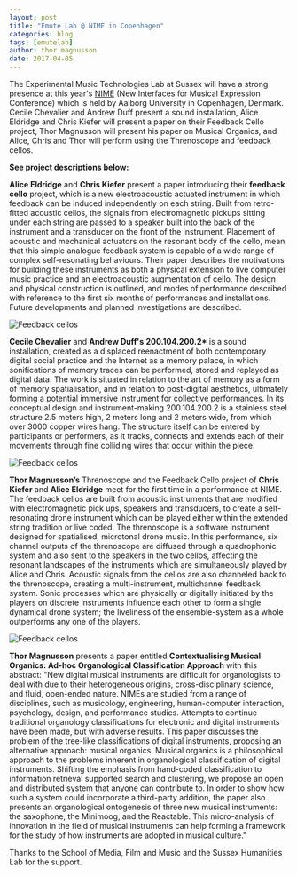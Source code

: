 ```yaml
---
layout: post
title: "Emute Lab @ NIME in Copenhagen"
categories: blog
tags: [emutelab]
author: thor magnusson
date: 2017-04-05
---
```


The Experimental Music Technologies Lab at Sussex will have a strong presence at this year's <a href="http://www.nime2017.org">NIME</a> (New Interfaces for Musical Expression Conference) which is held by Aalborg University in Copenhagen, Denmark. Cecile Chevalier and Andrew Duff present a sound installation, Alice Eldridge and Chris Kiefer will present a paper on their Feedback Cello project, Thor Magnusson will present his paper on Musical Organics, and Alice, Chris and Thor will perform using the Threnoscope and feedback cellos. 

<b>See project descriptions below:</b>

<b>Alice Eldridge</b> and <b>Chris Kiefer</b> present a paper introducing their <b> feedback cello</b> project, which is a new electroacoustic actuated instrument in which feedback can be induced independently on each string. Built from retro-fitted acoustic cellos, the signals from electromagnetic pickups sitting under each string are passed to a speaker built into the back of the instrument and a transducer on the front of the instrument. Placement of acoustic and mechanical actuators on the resonant body of the cello, mean that this simple analogue feedback system is capable of a wide range of complex self-resonating behaviours. Their paper describes the motivations for building these instruments as both a physical extension to live computer music practice and an electroacoustic augmentation of cello. The design and physical construction is outlined, and modes of performance described with reference to the first six months of performances and installations. Future developments and planned investigations are described.

![Feedback cellos]( {{site.url}}/img/feedback_cellos.jpg)

<b>Cecile Chevalier</b> and <b>Andrew Duff's</b> <b>200.104.200.2*</b> is a sound installation, created as a displaced reenactment of both contemporary digital social practice and the Internet as a memory palace, in which sonifications of memory traces can be performed, stored and replayed as digital data. The work is situated in relation to the art of memory as a form of memory spatialisation, and in relation to post-digital aesthetics, ultimately forming a potential immersive instrument for collective performances. In its conceptual design and instrument-making 200.104.200.2 is a stainless steel structure 2.5 meters high, 2 meters long and 2 meters wide, from which over 3000 copper wires hang. The structure itself can be entered by participants or performers, as it tracks, connects and extends each of their movements through fine colliding wires that occur within the piece. 


![Feedback cellos]( {{site.url}}/img/cecileinst.jpg)

<b>Thor Magnusson’s</b> Threnoscope and the Feedback Cello project of <b>Chris Kiefer</b> and <b>Alice Eldridge</b> meet for the first time in a performance at NIME. The feedback cellos are built from acoustic instruments that are modified with electromagnetic pick ups, speakers and transducers, to create a self-resonating drone instrument which can be played either within the extended string tradition or live coded. The threnoscope is a software instrument designed for spatialised, microtonal drone music. In this performance, six channel outputs of the threnoscope are diffused through a quadrophonic system and also sent to the speakers in the two cellos, affecting the resonant landscapes of the instruments which are simultaneously played by Alice and Chris. Acoustic signals from the cellos are also channeled back to the threnoscope, creating a multi-instrument, multichannel feedback system. Sonic processes which are physically or digitally initiated by the players on discrete instruments influence each other to form a single dynamical drone system; the liveliness of the ensemble-system as a whole outperforms any one of the players. 

![Feedback cellos]( {{site.url}}/img/osc.jpg)

<b>Thor Magnusson</b> presents a paper entitled <b>Contextualising Musical Organics: Ad-hoc Organological Classification Approach</b> with this abstract: "New digital musical instruments are difficult for organologists to deal with due to their heterogeneous origins, cross-disciplinary science, and fluid, open-ended nature. NIMEs are studied from a range of disciplines, such as musicology, engineering, human-computer interaction, psychology, design, and performance studies. Attempts to continue traditional organology classifications for electronic and digital instruments have been made, but with adverse results. This paper discusses the problem of the tree-like classifications of digital instruments, proposing an alternative approach: musical organics. Musical organics is a philosophical approach to the problems inherent in organological classification of digital instruments. Shifting the emphasis from hand-coded classification to information retrieval supported search and clustering, we propose an open and distributed system that anyone can contribute to. In order to show how such a system could incorporate a third-party addition, the paper also presents an organological ontogenesis of three new musical instruments: the saxophone, the Minimoog, and the Reactable. This micro-analysis of innovation in the field of musical instruments can help forming a framework for the study of how instruments are adopted in musical culture."

Thanks to the School of Media, Film and Music and the Sussex Humanities Lab for the support.

